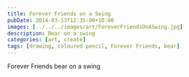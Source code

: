```yaml
---
title: Forever Friends on a Swing
pubDate: 2014-03-13T12:35:00+10:00
images: [../../../images/art/ForeverFriendsOnASwing.jpg]
description: Bear on a swing
categories: [art, create]
tags: [drawing, coloured pencil, Forever Friends, bear]
---
```


Forever Friends bear on a swing
